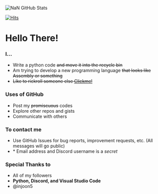 ![NaN GitHub Stats](https://github-readme-stats.vercel.app/api?username=NotANumber-1&show_icons=true&theme=dark)


[![Hits](https://hits.seeyoufarm.com/api/count/incr/badge.svg?url=https%3A%2F%2Fgithub.com%2FNotANumber-1%2F&count_bg=%2334A853&title_bg=%23535353&icon_color=%23DEE1E6&title=Views&edge_flat=true)](https://hits.seeyoufarm.com)

# Hello There! 

### I... 
 - Write a python code ~~and move it into the recycle bin~~
 - Am trying to develop a new programming language ~~that looks like Assembly or something~~
 - ~~Like to rickroll someone else [Clickme!](https://www.youtube.com/watch?v=dQw4w9WgXcQ)~~

### Uses of GitHub
 - Post my ~~promiscuous~~ codes
 - Explore other repos and gists
 - Communicate with others

### To contact me
 - Use GitHub Issues for bug reports, improvement requests, etc. (All messages will go public)
 - \* Email address and Discord username is a _secret_


### Special Thanks to
 - All of my followers
 - **Python, Discord, and Visual Studio Code**
 - @injoon5
